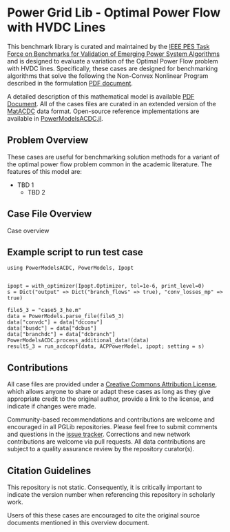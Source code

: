 # Power Grid Lib - Optimal Power Flow with HVDC Lines

This benchmark library is curated and maintained by the [IEEE PES Task Force on Benchmarks for Validation of Emerging Power System Algorithms](https://power-grid-lib.github.io/) and is designed to evaluate a variation of the Optimal Power Flow problem with HVDC lines.  Specifically, these cases are designed for benchmarking algorithms that solve the following the Non-Convex Nonlinear Program described in the formulation [PDF document](MODEL.pdf).

A detailed description of this mathematical model is available [PDF Document](MODEL.pdf).  All of the cases files are curated in an extended version of the [MatACDC](https://www.esat.kuleuven.be/electa/teaching/matacdc) data format.  Open-source reference implementations are available in [PowerModelsACDC.jl](https://github.com/hakanergun/PowerModelsACDC.jl).

## Problem Overview

These cases are useful for benchmarking solution methods for a variant of the optimal power flow problem common in the academic literature. The features of this model are:
* TBD 1
    * TBD 2


## Case File Overview

Case overview

## Example script to run test case
```
using PowerModelsACDC, PowerModels, Ipopt


ipopt = with_optimizer(Ipopt.Optimizer, tol=1e-6, print_level=0)
s = Dict("output" => Dict("branch_flows" => true), "conv_losses_mp" => true)

file5_3 = "case5_3_he.m"
data = PowerModels.parse_file(file5_3)
data["convdc"] = data["dcconv"]
data["busdc"] = data["dcbus"]
data["branchdc"] = data["dcbranch"]
PowerModelsACDC.process_additional_data!(data)
result5_3 = run_acdcopf(data, ACPPowerModel, ipopt; setting = s)
```
## Contributions

All case files are provided under a [Creative Commons Attribution License](http://creativecommons.org/licenses/by/4.0/), which allows anyone to share or adapt these cases as long as they give appropriate credit to the original author, provide a link to the license, and indicate if changes were made.

Community-based recommendations and contributions are welcome and encouraged in all PGLib repositories. Please feel free to submit comments and questions in the [issue tracker](https://github.com/power-grid-lib/pglib-uc/issues).  Corrections and new network contributions are welcome via pull requests.  All data contributions are subject to a quality assurance review by the repository curator(s).


## Citation Guidelines

This repository is not static.  Consequently, it is critically important to indicate the version number when referencing this repository in scholarly work.

Users of this these cases are encouraged to cite the original source documents mentioned in this overview document.



